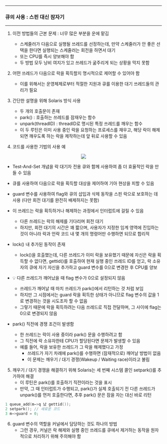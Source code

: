 -----
### 큐의 사용 : 스핀 대신 잠자기
-----
1. 이전 방법들의 근본 문제 : 너무 많은 부분을 운에 맡김
   - 스케줄러가 다음으로 실행될 쓰레드를 선정하는데, 만약 스케줄러가 안 좋은 선택을 한다면 실행되는 스케줄러는 회전을 하면서 대기
   - 또는 CPU를 즉시 양보해야 함
   - 두 방법 모두 낭비 여지가 있고 쓰레드가 굶주리게 되는 상황을 막지 못함

2. 어떤 쓰레드가 다음으로 락을 획득할지 명시적으로 제어할 수 있어야 함
   - 이를 위해서는 운영체제로부터 적절한 지원과 큐를 이용한 대기 쓰레드들의 관리가 필요

3. 간단한 설명을 위해 Solaris 방식 사용
   - 두 개의 호출문이 존재
   - park() : 호출하는 쓰레드를 잠재우는 함수
   - unpark(threadID) : threadID로 명시된 특정 쓰레드를 깨우는 함수
   - 이 두 루틴은 이미 사용 중인 락을 요청하는 프로세스를 재우고, 해당 락이 해제되면 꺠우도록 하는 락을 제작하는데 앞 뒤로 사용할 수 있음

4. 코드를 사용한 기법의 사용 예
<div align="center">
<img src="https://github.com/user-attachments/assets/964ecd7b-7daa-4aa1-9f97-8f6a9a8044c4">
</div>

   - Test-And-Set 개념을 락 대기자 전용 큐와 함께 사용하여 좀 더 효율적인 락을 만들 수 있음
   - 큐를 사용하여 다음으로 락을 획득할 대상을 제어하여 기아 현상을 피할 수 있음
   - guard 변수를 사용하여 flag와 큐의 삽입과 삭제 동작을 스핀 락으로 보호하는 데 사용 (다만 회전 대기를 완전히 배제하지는 못함)
   - 이 쓰레드는 락을 획득하거나 해제하는 과정에서 인터럽트에 걸릴 수 있음
     + 다른 쓰레드는 락의 해제를 기다리며 회전 대기
     + 하지만, 회전 대기의 시간은 꽤 짧으며, 사용자가 지정한 임계 영역에 진입하는 것이 아니라 락과 언락 코드 내 몇 개의 명령어만 수행하면 되므로 합리적

   - lock() 내 추가된 동작이 존재
     + lock()을 호출했는데, 다른 쓰레드가 이미 락을 보유했기 때문에 자신은 락을 획득할 수 없다면, gettid()를 호출하여 현재 실행 중인 쓰레드 ID를 얻고, 락 소유자의 큐에 자기 자신을 추가하고 guard 변수를 0으로 변경한 후 CPU를 양보

   - 💡 다른 쓰레드가 깨어났을 때 flag 변수가 0으로 설정되지 않음
     + 쓰레드가 깨어날 때 마치 쓰레드가 park()에서 리턴하는 것 처럼 보임
     + 하지만 그 시점에서는 guard 락을 획득한 상태가 아니므로 flag 변수의 값을 1로 변경하는 것을 시도조차 할 수 없음
     + 그렇기 때문에 락을 획득하려는 다음 쓰레드로 직접 전달하며, 그 사이에 flag는 0으로 변경되지 않음

   - park() 직전에 경쟁 조건이 발생함
     + 한 쓰레드는 락이 사용 중이라 park() 문을 수행하려고 함
     + 그 직전에 락 소유자한테 CPU가 할당된다면 문제가 발생할 수 있음
     + 예를 들어, 락을 보유한 쓰레드가 그 락을 해제했다고 가정
       * 쓰레드가 자기 차례에 park()를 수행하면 (잠재적으로) 깨어날 방법이 없음
       * 이 문제는 깨우기 / 대기 경쟁(Wakeup / Waiting race)이라고 불림

5. 깨우기 / 대기 경쟁을 해결하기 위해 Solaris는 세 번째 시스템 콜인 setpark()를 추가하여 해결
   - 이 루틴은 park()를 호출하기 직전이라는 것을 표시
   - 만약, 그 때 인터럽트가 수행되고, park()가 실제 호출되기 전 다른 쓰레드가 unpark()를 먼저 호출한다면, 추후 park() 문은 잠을 자는 대신 바로 리턴
```c
1 queue_add(m−>q 났 gettid());
2 setpark(); // 새로운 코드
3 m−>guard = 0;
```

6. guard 변수의 역할을 커널에서 담당하는 것도 하나의 방법
   - 그런 경우, 커널은 락 해제와 실행 중인 쓰레드를 큐에서 제거하는 동작을 원자적으로 처리하기 위해 주의해야 함
